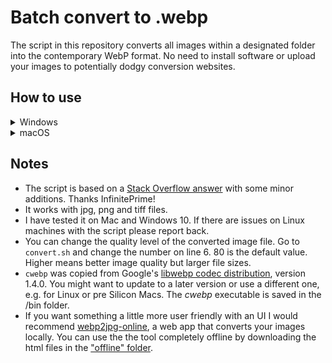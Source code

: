 # Batch convert to .webp
The script in this repository converts all images within a designated folder into the contemporary WebP format. No need to install software or upload your images to potentially dodgy conversion websites.

## How to use
<details>
<summary>Windows</summary>

Windows does not natively support the execution of shell scripts. One way to run the script below is to install [Git](https://git-scm.com/) on your computer. Other options are highlighted in [this Stack Overflow thread](https://stackoverflow.com/questions/26522789/how-to-run-sh-on-windows-command-prompt).

1. Download the ***convert.sh*** script and the ***cwebp*** executable files.

    [convert.sh](https://rene78.github.io/batch-convert-to-webp/convert.sh)

    [cwebp (1.4.0-windows-x64)](https://rene78.github.io/batch-convert-to-webp/cwebp.exe)

2. Copy those 2 files to the folder with the images that you want to convert to _.webp_.
3. Open Git Bash by pressing the <kbd>Windows</kbd> key and typing `git bash`
4. Navigate to your image folder:

    `cd link/to/your/image/folder`

5. Start the batch convert process by typing the following command in the terminal window:
    `sh convert.sh`

6. All _.webp_ files will be saved in a subfolder called ***webp***.
</details>

<details>
<summary>macOS</summary>

1. Download the ***convert.sh*** script and the ***cwebp*** executable files.

    [convert.sh](https://rene78.github.io/batch-convert-to-webp/convert.sh)

    [cwebp (1.4.0-mac-arm64)](https://rene78.github.io/batch-convert-to-webp/cwebp)

2. Copy those 2 files to the folder with the images that you want to convert to _.webp_.
3. Right-click on this image folder and select `New Terminal at Folder`

    ![Picture of App][screenshot]
    
    [screenshot]: img/Screenshot_RMB_Open_Terminal.png "Select 'New Terminal at Folder'"

5. Start the batch convert process by typing the following command in the terminal window:
    `sh convert.sh`

6. All _.webp_ files will be saved in a subfolder called ***webp***.
</details>

## Notes
- The script is based on a [Stack Overflow answer](https://stackoverflow.com/a/26565210/5263954) with some minor additions. Thanks InfinitePrime!
- It works with jpg, png and tiff files.
- I have tested it on Mac and Windows 10. If there are issues on Linux machines with the script please report back.
- You can change the quality level of the converted image file. Go to `convert.sh` and change the number on line 6. 80 is the default value. Higher means better image quality but larger file sizes.
- `cwebp` was copied from Google's [libwebp codec distribution](https://storage.googleapis.com/downloads.webmproject.org/releases/webp/index.html), version 1.4.0. You might want to update to a later version or use a different one, e.g. for Linux or pre Silicon Macs. The <i>cwebp</i> executable is saved in the /bin folder.
- If you want something a little more user friendly with an UI I would recommend [webp2jpg-online](https://github.com/renzhezhilu/webp2jpg-online), a web app that converts your images locally. You can use the the tool completely offline by downloading the html files in the ["offline" folder](https://github.com/renzhezhilu/webp2jpg-online/tree/master/offline).